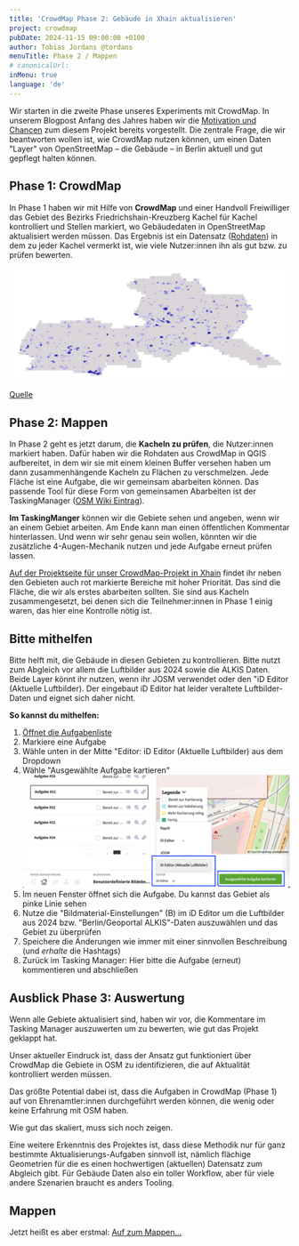 ```yaml
---
title: 'CrowdMap Phase 2: Gebäude in Xhain aktualisieren'
project: crowdmap
pubDate: 2024-11-15 09:00:00 +0100
author: Tobias Jordans @tordans
menuTitle: Phase 2 / Mappen
# canonicalUrl:
inMenu: true
language: 'de'
---
```


Wir starten in die zweite Phase unseres Experiments mit CrowdMap. In unserem Blogpost Anfang des Jahres haben wir die [Motivation und Chancen](https://www.osm-berlin.org/crowdmap/posts/2024-01-20-crowdmap/) zum diesem Projekt bereits vorgestellt.
Die zentrale Frage, die wir beantworten wollen ist, wie CrowdMap nutzen können, um einen Daten "Layer" von OpenStreetMap – die Gebäude – in Berlin aktuell und gut gepflegt halten können.

## Phase 1: CrowdMap

In Phase 1 haben wir mit Hilfe von **CrowdMap** und einer Handvoll Freiwilliger das Gebiet des Bezirks Friedrichshain-Kreuzberg Kachel für Kachel kontrolliert und Stellen markiert, wo Gebäudedaten in OpenStreetMap aktualisiert werden müssen.
Das Ergebnis ist ein Datensatz ([Rohdaten](https://crowdmap-data.heigit.org/agg_results/agg_results_-NwKCaKQ01geX9s1I3U__geom.geojson.gz)) in dem zu jeder Kachel vermerkt ist, wie viele Nutzer:innen ihn als gut bzw. zu prüfen bewerten.

![Kacheln aus der Kampagne Phase 1](./gebauede-mappen/crowdmap-rohdaten.png)

[Quelle ](https://github.com/osmberlin/www.osm-berlin.org/issues/1)

## Phase 2: Mappen

In Phase 2 geht es jetzt darum, die **Kacheln zu prüfen**, die Nutzer:innen markiert haben.
Dafür haben wir die Rohdaten aus CrowdMap in QGIS aufbereitet, in dem wir sie mit einem kleinen Buffer versehen haben um dann zusammenhängende Kacheln zu Flächen zu verschmelzen.
Jede Fläche ist eine Aufgabe, die wir gemeinsam abarbeiten können. Das passende Tool für diese Form von gemeinsamen Abarbeiten ist der TaskingManager ([OSM Wiki Eintrag](https://wiki.openstreetmap.org/wiki/Tasking_Manager)).

**Im TaskingManger** können wir die Gebiete sehen und angeben, wenn wir an einem Gebiet arbeiten. Am Ende kann man einen öffentlichen Kommentar hinterlassen. Und wenn wir sehr genau sein wollen, könnten wir die zusätzliche 4-Augen-Mechanik nutzen und jede Aufgabe erneut prüfen lassen.

[Auf der Projektseite für unser CrowdMap-Projekt in Xhain](https://tasks.openstreetmap.us/projects/704) findet ihr neben den Gebieten auch rot markierte Bereiche mit hoher Priorität. Das sind die Fläche, die wir als erstes abarbeiten sollten. Sie sind aus Kacheln zusammengesetzt, bei denen sich die Teilnehmer:innen in Phase 1 einig waren, das hier eine Kontrolle nötig ist.

## Bitte mithelfen

Bitte helft mit, die Gebäude in diesen Gebieten zu kontrollieren. Bitte nutzt zum Abgleich vor allem die Luftbilder aus 2024 sowie die ALKIS Daten. Beide Layer könnt ihr nutzen, wenn ihr JOSM verwendet oder den "iD Editor (Aktuelle Luftbilder). Der eingebaut iD Editor hat leider veraltete Luftbilder-Daten und eignet sich daher nicht.

**So kannst du mithelfen:**

1. [Öffnet die Aufgabenliste](https://tasks.openstreetmap.us/projects/704/tasks?page=1)
2. Markiere eine Aufgabe
3. Wähle unten in der Mitte "Editor: iD Editor (Aktuelle Luftbilder) aus dem Dropdown
4. Wähle "Ausgewählte Aufgabe kartieren"
   ![Screenshot Tasking Manager](./gebauede-mappen/tasking-manager-how-to-map.png)
5. Im neuen Fenster öffnet sich die Aufgabe. Du kannst das Gebiet als pinke Linie sehen
6. Nutze die "Bildmaterial-Einstellungen" (B) im iD Editor um die Luftbilder aus 2024 bzw. "Berlin/Geoportal ALKIS"-Daten auszuwählen und das Gebiet zu überprüfen
7. Speichere die Änderungen wie immer mit einer sinnvollen Beschreibung (und _erhalte_ die Hashtags)
8. Zurück im Tasking Manager: Hier bitte die Aufgabe (erneut) kommentieren und abschließen

## Ausblick Phase 3: Auswertung

Wenn alle Gebiete aktualisiert sind, haben wir vor, die Kommentare im Tasking Manager auszuwerten um zu bewerten, wie gut das Projekt geklappt hat.

Unser aktueller Eindruck ist, dass der Ansatz gut funktioniert über CrowdMap die Gebiete in OSM zu identifizieren, die auf Aktualität kontrolliert werden müssen.

Das größte Potential dabei ist, dass die Aufgaben in CrowdMap (Phase 1) auf von Ehrenamtler:innen durchgeführt werden können, die wenig oder keine Erfahrung mit OSM haben.

Wie gut das skaliert, muss sich noch zeigen.

Eine weitere Erkenntnis des Projektes ist, dass diese Methodik nur für ganz bestimmte Aktualisierungs-Aufgaben sinnvoll ist, nämlich flächige Geometrien für die es einen hochwertigen (aktuellen) Datensatz zum Abgleich gibt. Für Gebäude Daten also ein toller Workflow, aber für viele andere Szenarien braucht es anders Tooling.

## Mappen

Jetzt heißt es aber erstmal: [Auf zum Mappen…](https://tasks.openstreetmap.us/projects/704)
